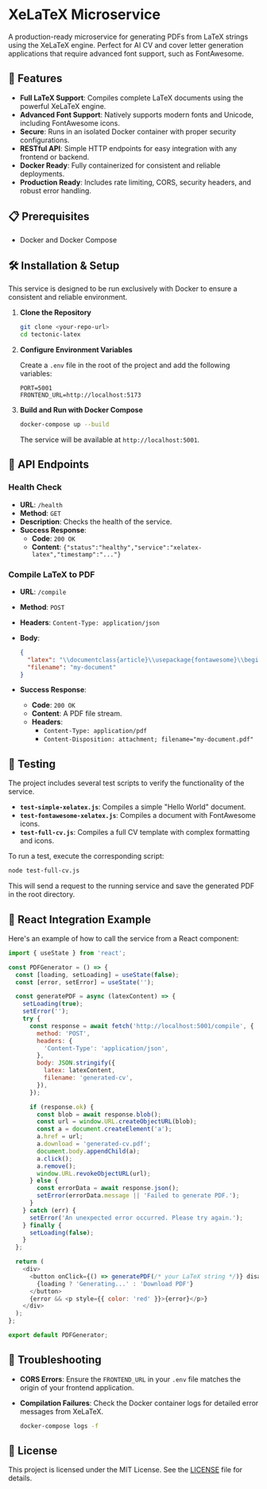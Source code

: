# XeLaTeX Microservice

A production-ready microservice for generating PDFs from LaTeX strings using the XeLaTeX engine. Perfect for AI CV and cover letter generation applications that require advanced font support, such as FontAwesome.

## 🚀 Features

-   **Full LaTeX Support**: Compiles complete LaTeX documents using the powerful XeLaTeX engine.
-   **Advanced Font Support**: Natively supports modern fonts and Unicode, including FontAwesome icons.
-   **Secure**: Runs in an isolated Docker container with proper security configurations.
-   **RESTful API**: Simple HTTP endpoints for easy integration with any frontend or backend.
-   **Docker Ready**: Fully containerized for consistent and reliable deployments.
-   **Production Ready**: Includes rate limiting, CORS, security headers, and robust error handling.

## 📋 Prerequisites

-   Docker and Docker Compose

## 🛠️ Installation & Setup

This service is designed to be run exclusively with Docker to ensure a consistent and reliable environment.

1.  **Clone the Repository**

    ```bash
    git clone <your-repo-url>
    cd tectonic-latex
    ```

2.  **Configure Environment Variables**

    Create a `.env` file in the root of the project and add the following variables:

    ```env
    PORT=5001
    FRONTEND_URL=http://localhost:5173
    ```

3.  **Build and Run with Docker Compose**

    ```bash
    docker-compose up --build
    ```

    The service will be available at `http://localhost:5001`.

## 📡 API Endpoints

### Health Check

-   **URL**: `/health`
-   **Method**: `GET`
-   **Description**: Checks the health of the service.
-   **Success Response**:
    -   **Code**: `200 OK`
    -   **Content**: `{"status":"healthy","service":"xelatex-latex","timestamp":"..."}`

### Compile LaTeX to PDF

-   **URL**: `/compile`
-   **Method**: `POST`
-   **Headers**: `Content-Type: application/json`
-   **Body**:

    ```json
    {
      "latex": "\\documentclass{article}\\usepackage{fontawesome}\\begin{document}Hello, \\faIcon{github}!\\end{document}",
      "filename": "my-document"
    }
    ```

-   **Success Response**:
    -   **Code**: `200 OK`
    -   **Content**: A PDF file stream.
    -   **Headers**:
        -   `Content-Type: application/pdf`
        -   `Content-Disposition: attachment; filename="my-document.pdf"`

## 🧪 Testing

The project includes several test scripts to verify the functionality of the service.

-   **`test-simple-xelatex.js`**: Compiles a simple "Hello World" document.
-   **`test-fontawesome-xelatex.js`**: Compiles a document with FontAwesome icons.
-   **`test-full-cv.js`**: Compiles a full CV template with complex formatting and icons.

To run a test, execute the corresponding script:

```bash
node test-full-cv.js
```

This will send a request to the running service and save the generated PDF in the root directory.

## 🔗 React Integration Example

Here's an example of how to call the service from a React component:

```javascript
import { useState } from 'react';

const PDFGenerator = () => {
  const [loading, setLoading] = useState(false);
  const [error, setError] = useState('');

  const generatePDF = async (latexContent) => {
    setLoading(true);
    setError('');
    try {
      const response = await fetch('http://localhost:5001/compile', {
        method: 'POST',
        headers: {
          'Content-Type': 'application/json',
        },
        body: JSON.stringify({
          latex: latexContent,
          filename: 'generated-cv',
        }),
      });

      if (response.ok) {
        const blob = await response.blob();
        const url = window.URL.createObjectURL(blob);
        const a = document.createElement('a');
        a.href = url;
        a.download = 'generated-cv.pdf';
        document.body.appendChild(a);
        a.click();
        a.remove();
        window.URL.revokeObjectURL(url);
      } else {
        const errorData = await response.json();
        setError(errorData.message || 'Failed to generate PDF.');
      }
    } catch (err) {
      setError('An unexpected error occurred. Please try again.');
    } finally {
      setLoading(false);
    }
  };

  return (
    <div>
      <button onClick={() => generatePDF(/* your LaTeX string */)} disabled={loading}>
        {loading ? 'Generating...' : 'Download PDF'}
      </button>
      {error && <p style={{ color: 'red' }}>{error}</p>}
    </div>
  );
};

export default PDFGenerator;
```

## 🐛 Troubleshooting

-   **CORS Errors**: Ensure the `FRONTEND_URL` in your `.env` file matches the origin of your frontend application.
-   **Compilation Failures**: Check the Docker container logs for detailed error messages from XeLaTeX.

    ```bash
    docker-compose logs -f
    ```

## 📄 License

This project is licensed under the MIT License. See the [LICENSE](LICENSE) file for details.
